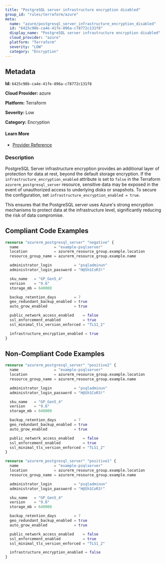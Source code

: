 ```yaml
---
title: "PostgreSQL server infrastructure encryption disabled"
group_id: "rules/terraform/azure"
meta:
  name: "azure/postgresql_server_infrastructure_encryption_disabled"
  id: "6425c98b-ca4e-41fe-896a-c78772c131f8"
  display_name: "PostgreSQL server infrastructure encryption disabled"
  cloud_provider: "azure"
  platform: "Terraform"
  severity: "LOW"
  category: "Encryption"
---
```

## Metadata

**Id:** `6425c98b-ca4e-41fe-896a-c78772c131f8`

**Cloud Provider:** azure

**Platform:** Terraform

**Severity:** Low

**Category:** Encryption

#### Learn More

 - [Provider Reference](https://registry.terraform.io/providers/hashicorp/azurerm/latest/docs/resources/postgresql_server#infrastructure_encryption_enabled)

### Description

 PostgreSQL Server infrastructure encryption provides an additional layer of protection for data at rest, beyond the default storage encryption. If the `infrastructure_encryption_enabled` attribute is set to `false` in the Terraform `azurerm_postgresql_server` resource, sensitive data may be exposed in the event of unauthorized access to underlying disks or snapshots. To secure the configuration, set `infrastructure_encryption_enabled = true`.

This ensures that the PostgreSQL server uses Azure's strong encryption mechanisms to protect data at the infrastructure level, significantly reducing the risk of data compromise.


## Compliant Code Examples
```terraform
resource "azurerm_postgresql_server" "negative" {
  name                = "example-psqlserver"
  location            = azurerm_resource_group.example.location
  resource_group_name = azurerm_resource_group.example.name

  administrator_login          = "psqladminun"
  administrator_login_password = "H@Sh1CoR3!"

  sku_name   = "GP_Gen5_4"
  version    = "9.6"
  storage_mb = 640000

  backup_retention_days        = 7
  geo_redundant_backup_enabled = true
  auto_grow_enabled            = true

  public_network_access_enabled    = false
  ssl_enforcement_enabled          = true
  ssl_minimal_tls_version_enforced = "TLS1_2"

  infrastructure_encryption_enabled = true
}

```
## Non-Compliant Code Examples
```terraform
resource "azurerm_postgresql_server" "positive2" {
  name                = "example-psqlserver"
  location            = azurerm_resource_group.example.location
  resource_group_name = azurerm_resource_group.example.name

  administrator_login          = "psqladminun"
  administrator_login_password = "H@Sh1CoR3!"

  sku_name   = "GP_Gen5_4"
  version    = "9.6"
  storage_mb = 640000

  backup_retention_days        = 7
  geo_redundant_backup_enabled = true
  auto_grow_enabled            = true

  public_network_access_enabled    = false
  ssl_enforcement_enabled          = true
  ssl_minimal_tls_version_enforced = "TLS1_2"
}

```

```terraform
resource "azurerm_postgresql_server" "positive1" {
  name                = "example-psqlserver"
  location            = azurerm_resource_group.example.location
  resource_group_name = azurerm_resource_group.example.name

  administrator_login          = "psqladminun"
  administrator_login_password = "H@Sh1CoR3!"

  sku_name   = "GP_Gen5_4"
  version    = "9.6"
  storage_mb = 640000

  backup_retention_days        = 7
  geo_redundant_backup_enabled = true
  auto_grow_enabled            = true

  public_network_access_enabled    = false
  ssl_enforcement_enabled          = true
  ssl_minimal_tls_version_enforced = "TLS1_2"

  infrastructure_encryption_enabled = false
}

```